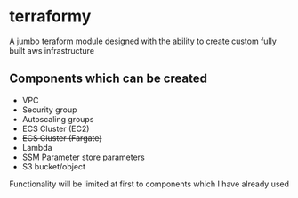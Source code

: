 # terraformy
A jumbo teraform module designed with the ability to create custom fully built aws infrastructure

## Components which can be created
- VPC
- Security group
- Autoscaling groups
- ECS Cluster (EC2)
- ~~ECS Cluster (Fargate)~~
- Lambda
- SSM Parameter store parameters
- S3 bucket/object

Functionality will be limited at first to components which I have already used